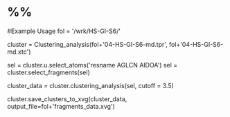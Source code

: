 # %%
#Example Usage
fol = '/wrk/HS-GI-S6/'

cluster = Clustering_analysis(fol+'04-HS-GI-S6-md.tpr', fol+'04-HS-GI-S6-md.xtc')

sel = cluster.u.select_atoms('resname AGLCN AIDOA')
sel = cluster.select_fragments(sel)

cluster_data = cluster.clustering_analysis(sel, cutoff = 3.5)

cluster.save_clusters_to_xvg(cluster_data, output_file=fol+'fragments_data.xvg')
